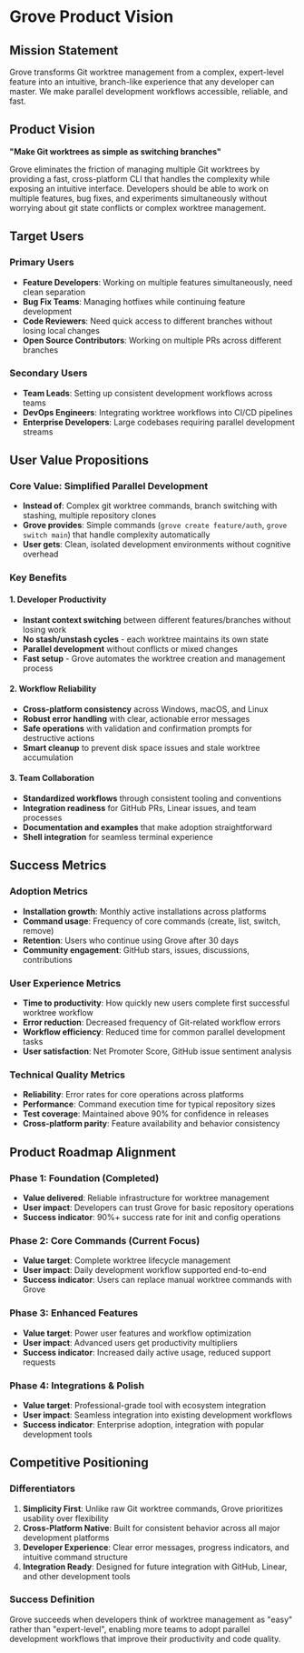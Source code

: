 # Grove Product Vision

## Mission Statement

Grove transforms Git worktree management from a complex, expert-level feature into an intuitive, branch-like experience that any developer can master. We make parallel development workflows accessible, reliable, and fast.

## Product Vision

**"Make Git worktrees as simple as switching branches"**

Grove eliminates the friction of managing multiple Git worktrees by providing a fast, cross-platform CLI that handles the complexity while exposing an intuitive interface. Developers should be able to work on multiple features, bug fixes, and experiments simultaneously without worrying about git state conflicts or complex worktree management.

## Target Users

### Primary Users
- **Feature Developers**: Working on multiple features simultaneously, need clean separation
- **Bug Fix Teams**: Managing hotfixes while continuing feature development  
- **Code Reviewers**: Need quick access to different branches without losing local changes
- **Open Source Contributors**: Working on multiple PRs across different branches

### Secondary Users
- **Team Leads**: Setting up consistent development workflows across teams
- **DevOps Engineers**: Integrating worktree workflows into CI/CD pipelines
- **Enterprise Developers**: Large codebases requiring parallel development streams

## User Value Propositions

### Core Value: Simplified Parallel Development
- **Instead of**: Complex git worktree commands, branch switching with stashing, multiple repository clones
- **Grove provides**: Simple commands (`grove create feature/auth`, `grove switch main`) that handle complexity automatically
- **User gets**: Clean, isolated development environments without cognitive overhead

### Key Benefits

#### 1. Developer Productivity
- **Instant context switching** between different features/branches without losing work
- **No stash/unstash cycles** - each worktree maintains its own state
- **Parallel development** without conflicts or mixed changes
- **Fast setup** - Grove automates the worktree creation and management process

#### 2. Workflow Reliability
- **Cross-platform consistency** across Windows, macOS, and Linux
- **Robust error handling** with clear, actionable error messages
- **Safe operations** with validation and confirmation prompts for destructive actions
- **Smart cleanup** to prevent disk space issues and stale worktree accumulation

#### 3. Team Collaboration
- **Standardized workflows** through consistent tooling and conventions
- **Integration readiness** for GitHub PRs, Linear issues, and team processes
- **Documentation and examples** that make adoption straightforward
- **Shell integration** for seamless terminal experience

## Success Metrics

### Adoption Metrics
- **Installation growth**: Monthly active installations across platforms
- **Command usage**: Frequency of core commands (create, list, switch, remove)
- **Retention**: Users who continue using Grove after 30 days
- **Community engagement**: GitHub stars, issues, discussions, contributions

### User Experience Metrics
- **Time to productivity**: How quickly new users complete first successful worktree workflow
- **Error reduction**: Decreased frequency of Git-related workflow errors
- **Workflow efficiency**: Reduced time for common parallel development tasks
- **User satisfaction**: Net Promoter Score, GitHub issue sentiment analysis

### Technical Quality Metrics
- **Reliability**: Error rates for core operations across platforms
- **Performance**: Command execution time for typical repository sizes
- **Test coverage**: Maintained above 90% for confidence in releases
- **Cross-platform parity**: Feature availability and behavior consistency

## Product Roadmap Alignment

### Phase 1: Foundation (Completed)
- **Value delivered**: Reliable infrastructure for worktree management
- **User impact**: Developers can trust Grove for basic repository operations
- **Success indicator**: 90%+ success rate for init and config operations

### Phase 2: Core Commands (Current Focus)
- **Value target**: Complete worktree lifecycle management
- **User impact**: Daily development workflow supported end-to-end
- **Success indicator**: Users can replace manual worktree commands with Grove

### Phase 3: Enhanced Features
- **Value target**: Power user features and workflow optimization
- **User impact**: Advanced users get productivity multipliers
- **Success indicator**: Increased daily active usage, reduced support requests

### Phase 4: Integrations & Polish
- **Value target**: Professional-grade tool with ecosystem integration
- **User impact**: Seamless integration into existing development workflows
- **Success indicator**: Enterprise adoption, integration with popular development tools

## Competitive Positioning

### Differentiators
1. **Simplicity First**: Unlike raw Git worktree commands, Grove prioritizes usability over flexibility
2. **Cross-Platform Native**: Built for consistent behavior across all major development platforms
3. **Developer Experience**: Clear error messages, progress indicators, and intuitive command structure
4. **Integration Ready**: Designed for future integration with GitHub, Linear, and other development tools

### Success Definition
Grove succeeds when developers think of worktree management as "easy" rather than "expert-level", enabling more teams to adopt parallel development workflows that improve their productivity and code quality.